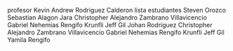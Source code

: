 profesor
Kevin Andrew Rodriguez Calderon
lista estudiantes
Steven Orozco
Sebastian Alagon Jara
Christopher Alejandro Zambrano Villavicencio
Gabriel Nehemias Rengifo Krunfli
Jeff Gil
Johan Rodriguez
Christopher Alejandro Zambrano Villavicencio
Gabriel Nehemias Rengifo Krunfli
Jeff Gil
Yamila Rengifo

